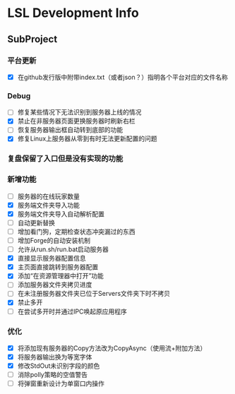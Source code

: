 ﻿# LSL Development Info

## SubProject

### 平台更新
 - [x] 在github发行版中附带index.txt（或者json？）指明各个平台对应的文件名称

### Debug
 - [ ] 修复某些情况下无法识别到服务器上线的情况
 - [x] 禁止在非服务器页面更换服务器时刷新右栏
 - [ ] 恢复服务器输出框自动转到底部的功能
 - [x] 修复Linux上服务器从零到有时无法更新配置的问题

### 复盘保留了入口但是没有实现的功能


### 新增功能
 - [ ] 服务器的在线玩家数量
 - [x] 服务端文件夹导入功能
 - [x] 服务端文件夹导入自动解析配置
 - [ ] 自动更新替换
 - [ ] 增加看门狗，定期检查状态冲突漏过的东西
 - [ ] 增加Forge的自动安装机制
 - [ ] 允许从run.sh/run.bat启动服务器
 - [x] 直接显示服务器配置信息
 - [x] 主页面直接跳转到服务器配置
 - [x] 添加“在资源管理器中打开”功能
 - [ ] 添加服务器文件夹拷贝进度
 - [ ] 在未注册服务器文件夹已位于Servers文件夹下时不拷贝
 - [x] 禁止多开
 - [ ] 在尝试多开时并通过IPC唤起原应用程序

### 优化
 - [x] 将添加现有服务器的Copy方法改为CopyAsync（使用流+附加方法）
 - [x] 将服务器输出换为等宽字体
 - [x] 修改StdOut未识别字段的颜色
 - [ ] 消除polly策略的空值警告
 - [ ] 将弹窗重新设计为单窗口内操作